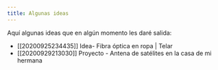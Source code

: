 ```yaml
---
title: Algunas ideas
---
```


Aquí algunas ideas que en algún momento les daré salida:

* [[20200925234435]] Idea- Fibra óptica en ropa | Telar
* [[20200929213030]] Proyecto - Antena de satélites en la casa de mi hermana